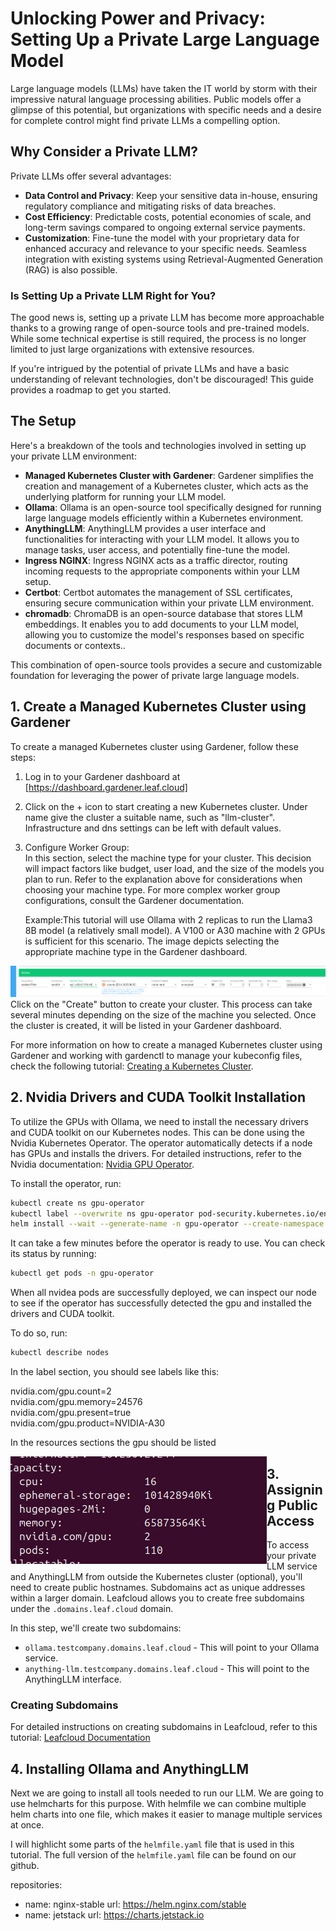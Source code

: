 #  Unlocking Power and Privacy: Setting Up a Private Large Language Model

Large language models (LLMs) have taken the IT world by storm with their impressive natural language processing abilities. Public models offer a glimpse of this potential, but  organizations with specific needs and a desire for complete control might find private LLMs a compelling option.

## Why Consider a Private LLM?

Private LLMs offer several advantages:

- **Data Control and Privacy**: Keep your sensitive data in-house, ensuring regulatory compliance and mitigating risks of data breaches.
- **Cost Efficiency**: Predictable costs, potential economies of scale, and long-term savings compared to ongoing external service payments.
- **Customization**: Fine-tune the model with your proprietary data for enhanced accuracy and relevance to your specific needs. Seamless integration with existing systems using Retrieval-Augmented Generation (RAG) is also possible.


### Is Setting Up a Private LLM Right for You?

The good news is, setting up a private LLM has become more approachable thanks to a growing range of open-source tools and pre-trained models. While some technical expertise is still required, the process is no longer limited to just large organizations with extensive resources.

If you're intrigued by the potential of private LLMs and have a basic understanding of relevant technologies, don't be discouraged! This guide provides a roadmap to get you started. 

## The Setup 

Here's a breakdown of the tools and technologies involved in setting up your private LLM environment:

- **Managed Kubernetes Cluster with Gardener**: Gardener simplifies the creation and management of a Kubernetes cluster, which acts as the underlying platform for running your LLM model.
- **Ollama**: Ollama is an open-source tool specifically designed for running large language models efficiently within a Kubernetes environment.
- **AnythingLLM**: AnythingLLM provides a user interface and functionalities for interacting with your LLM model. It allows you to manage tasks, user access, and potentially fine-tune the model.
- **Ingress NGINX**: Ingress NGINX acts as a traffic director, routing incoming requests to the appropriate components within your LLM setup.
- **Certbot**: Certbot automates the management of SSL certificates, ensuring secure communication within your private LLM environment.
- **chromadb**: ChromaDB is an open-source database that stores LLM embeddings. It enables you to add documents to your LLM model, allowing you to customize the model's responses based on specific documents or contexts..

This combination of open-source tools provides a secure and customizable foundation for leveraging the power of private large language models.


## 1. Create a Managed Kubernetes Cluster using Gardener

To create a managed Kubernetes cluster using Gardener, follow these steps:
1. Log in to your Gardener dashboard at [https://dashboard.gardener.leaf.cloud]
2. Click on the + icon to start creating a new Kubernetes cluster.
   Under name give the cluster a suitable name, such as "llm-cluster". Infrastructure and dns
   settings can be left with default values.
3. Configure Worker Group: <br> In this section, select the machine type for your cluster. This decision will impact factors like budget, user load, and the size of the models you plan to run. Refer to the explanation above for considerations when choosing your machine type. For more complex worker group configurations, consult the Gardener documentation.

    Example:This tutorial will use Ollama with 2 replicas to run the Llama3 8B model (a relatively small model). A V100 or A30 machine with 2 GPUs is sufficient for this scenario. The image depicts selecting the appropriate machine type in the Gardener dashboard.  

![cluster dashboard](../images/llm-wordergroup.png)
Click on the "Create" button to create your cluster. This process can take several minutes depending on the size of the machine you selected. Once the cluster is created, it will be listed in your Gardener dashboard.

For more information on how to create a managed Kubernetes cluster using Gardener and working with gardenctl to manage your kubeconfig files, check the following tutorial: [Creating a Kubernetes Cluster](https://docs.leaf.cloud/en/latest/gardener/creating-a-kubernetes-cluster/).

## 2. Nvidia Drivers and CUDA Toolkit Installation

To utilize the GPUs with Ollama, we need to install the necessary drivers and CUDA toolkit on our Kubernetes nodes. This can be done using the Nvidia Kubernetes Operator. The operator automatically detects if a node has GPUs and installs the drivers. 
For detailed instructions, refer to the Nvidia documentation: [Nvidia GPU Operator](https://docs.nvidia.com/datacenter/cloud-native/gpu-operator/latest/index.html).

To install the operator, run:

```bash
kubectl create ns gpu-operator
kubectl label --overwrite ns gpu-operator pod-security.kubernetes.io/enforce=privileged
helm install --wait --generate-name -n gpu-operator --create-namespace nvidia/gpu-operator --set toolkit.enabled=true --version 23.6.2
```

It can take a few minutes before the operator is ready to use. You can check its status by running:
```bash
kubectl get pods -n gpu-operator
```

When all nvidea pods are successfully deployed, we can inspect our node to see if the operator has successfully detected the gpu and  installed the drivers and CUDA toolkit. 

To do so, run:  

```bash
kubectl describe nodes 
```

In the label section, you should see labels like this:

nvidia.com/gpu.count=2 <br>
nvidia.com/gpu.memory=24576<br>
nvidia.com/gpu.present=true<br>
nvidia.com/gpu.product=NVIDIA-A30<br>

In the resources sections the gpu should be listed<br>

<img src="../images/llm-gpu-resources.png" align="left">

## 3. Assigning Public Access 

To access your private LLM service and AnythingLLM from outside the Kubernetes cluster (optional), you'll need to create public hostnames. Subdomains act as unique addresses within a larger domain. Leafcloud allows you to create free subdomains under the `.domains.leaf.cloud` domain.

In this step, we'll create two subdomains:

- `ollama.testcompany.domains.leaf.cloud` - This will point to your Ollama service.
- `anything-llm.testcompany.domains.leaf.cloud` - This will point to the AnythingLLM interface.

### Creating Subdomains

For detailed instructions on creating subdomains in Leafcloud, refer to this tutorial: [Leafcloud Documentation](https://docs.leaf.cloud/)


## 4. Installing Ollama and AnythingLLM
Next we are going to install all tools needed to run our LLM. We are going to use helmcharts for this purpose. With helmfile we can combine multiple helm charts into one file, which makes it easier to manage multiple services at once.

I will highlicht some parts of the `helmfile.yaml` file that is used in this tutorial.
The full version of the `helmfile.yaml` file can be found on our github.

repositories:
  - name: nginx-stable
    url: https://helm.nginx.com/stable
  - name: jetstack
    url: https://charts.jetstack.io